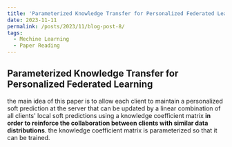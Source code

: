 ```yaml
---
title: 'Parameterized Knowledge Transfer for Personalized Federated Learning Reading Notes'
date: 2023-11-11
permalink: /posts/2023/11/blog-post-8/
tags:
  - Mechine Learning
  - Paper Reading
---
```


## Parameterized Knowledge Transfer for Personalized Federated Learning

the main idea of this paper is to allow each client to maintain a personalized soft prediction at the server that can be updated by a linear combination of all clients' local soft predictions using a knowledge coefficient matrix **in order to reinforce the collaboration between clients with similar data distributions**. the knowledge coefficient matrix is parameterized so that it can be trained.